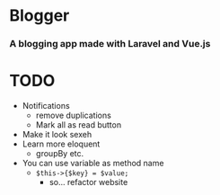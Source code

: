 # Blogger

### A blogging app made with Laravel and Vue.js

# TODO

* Notifications
    * remove duplications
    * Mark all as read button
* Make it look sexeh
* Learn more eloquent
    * groupBy etc.
* You can use variable as method name
    * `$this->{$key} = $value;`
        * so... refactor website